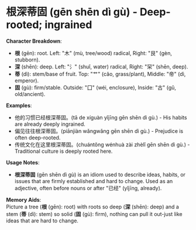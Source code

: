 # **根深蒂固 (gēn shēn dì gù) - Deep-rooted; ingrained**

**Character Breakdown**:  
- **根** (gēn): root. Left: "木" (mù, tree/wood) radical, Right: "艮" (gèn, stubborn).  
- **深** (shēn): deep. Left: "氵" (shuǐ, water) radical, Right: "罙" (shēn, deep).  
- **蒂** (dì): stem/base of fruit. Top: "艹" (cǎo, grass/plant), Middle: "帝" (dì, emperor).  
- **固** (gù): firm/stable. Outside: "囗" (wéi, enclosure), Inside: "古" (gǔ, old/ancient).

**Examples**:  
- 他的习惯已经根深蒂固。(tā de xíguàn yǐjīng gēn shēn dì gù.) - His habits are already deeply ingrained.  
- 偏见往往根深蒂固。(piānjiàn wǎngwǎng gēn shēn dì gù.) - Prejudice is often deep-rooted.  
- 传统文化在这里根深蒂固。(chuántǒng wénhuà zài zhèlǐ gēn shēn dì gù.) - Traditional culture is deeply rooted here.

**Usage Notes**:  
- **根深蒂固** (gēn shēn dì gù) is an idiom used to describe ideas, habits, or issues that are firmly established and hard to change. Used as an adjective, often before nouns or after "已经" (yǐjīng, already).

**Memory Aids**:  
Picture a tree (**根** (gēn): root) with roots so deep (**深** (shēn): deep) and a stem (**蒂** (dì): stem) so solid (**固** (gù): firm), nothing can pull it out-just like ideas that are hard to change.